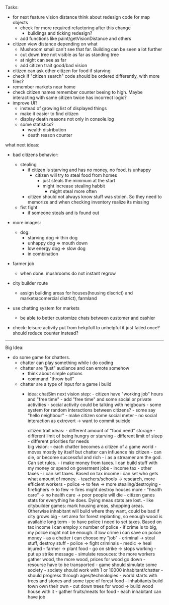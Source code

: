 Tasks:
- for next feature vision distance think about redesign code for map objects
    - check for more required refactoring after this change
        - buildings and ticking redesign?
    - add functions like paint/getVisionDistance and others
- citizen view distance depending on what
    - Mushroom small can't see that far. Building can be seen a lot further
    - cut down tree not visible as far as standing tree
    - at night can see as far
    - add citizen trait good/bad vision
- citizen can ask other citizen for food if starving
- check if "citizen search" code should be ordered differently, with more files?
- remember markets near home
- check citizen names remember counter beeing to high. Maybe interacting with same citizen twice has incorrect logic?
- improve UI?
    - instead of growing list of displayed things
    - make it easier to find citizen
    - display death reasons not only in console.log
    - some statistics?
        - wealth distribution
        - death reason counter

what next ideas:
- bad citizens behavior:
    - stealing 
        - if citizen is starving and has no money, no food, is unhappy
            - citizen will try to steal food from homes
                - just steals the minimum at the start
                - might increase stealing habbit
                    - might steal more often
        - citizen should not always know stuff was stolen. So they need to memorize and when checking inventory realize its missing
    - fist fight
        - if someone steals and is found out
- more images:
    - dog:
        - starving dog => thin dog
        - unhappy dog => mouth down
        - low energy dog => slow dog
        - in combination
- farmer job
    - when done. mushrooms do not instant regrow
- city builder route
    - assign building areas for houses(housing discrict) and markets(comercial district), farmland
- use chatting system for markets
    - be able to better customize chats between customer and cashier


- check: leisure activity put from hekpfull to unhelpful if just failed once? should reduce counter instead?
--------------------------------------------------
Big Idea:
- do some game for chatters.
    - chatter can play something while i do coding
    - chatter are "just" audiance and can emote somehow
        - think about simple options
        - command "throw ball"
    - chatter are a type of input for a game i build
        - idea: chatSim
            next vision step:
                - citizen have "working job" hours and "free time"
                    - add "free time" and some social or private activities
                    - social activity could be talking with neigbours
                    - some system for random interactions between citizens?
                        - some say "hello neighbour"
                    - make citizen some social meter
                        - no social interaction as extrovert -> want to commit suicide
                            
            citizen trait ideas:
                - different amount of "food need" storage
                - different limit of being hungry or starving
                - different limit of sleep
                - different priorities for needs                        
            big vision:
                - each chatter becomes a citizen of a game world
                    - moves mostly by itself but chatter can influence his citizen
                    - can die, or become successful and rich
                - i as a streamer am the god. Can set rules. 
                    - i make money from taxes. I can build stuff with my money or spend on goverment jobs
                        - income tax
                        - other taxes
                    - i can set taxes. Based on tax income i can set who gets what amount of money.
                        - teachers/schools -> research, more efficient workers
                        - police  -> to few -> more stealing/destroying
                        - firefighers -> to few -> fires might destroy houses more
                        - "health care" -> no health care -> poor people will die
                                - citizen ganes stats for everything he does. Dying meas stats are lost. 
                    - like citybuilder games: mark housing areas, shopping areas. Otherwise inhabitant will build where they want, could be bad if city grows big
                    - set area for forest replanting, so enough wood is available long term
                    - to have police i need to set taxes. Based on tax income i can employ x number of police
                        - if crime is to big, my police might not be enough. if low crime i can save on police money
                - as a chatter i can choose my "job"
                    - criminal -> steal stuff, destroy stuff
                    - police -> fight criminals
                    - medic -> heal injured
                    - farmer -> plant food
                    - go on strike -> stops working
                        - put up strike message
                - simulate resouces: the more workers gather wood, the more wood, prices for wood go down
                    - resourse have to be transported
                - game should simulate some society
                - society should work with 1 or 10000 inhabitant/chatter
                - should progress through ages/technologies
                - world starts with trees and stones and some type of forest food
                - inhabitants build town own their own
                    - cut down trees for wood -> build wood house with it
                    - gather fruits/meats for food
                    - each inhabitant can have job


